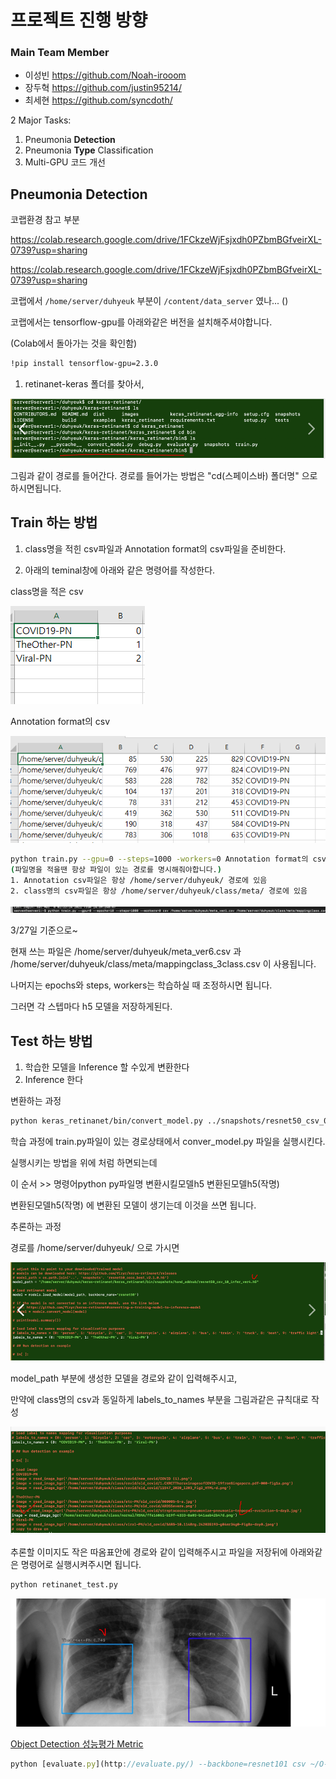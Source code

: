 # 프로젝트 진행 방향

### Main Team Member
 - 이성빈 https://github.com/Noah-irooom
 - 장두혁 https://github.com/justin95214/
 - 최세현 https://github.com/syncdoth/

2 Major Tasks:

1. Pneumonia **Detection**
2. Pneumonia **Type** Classification
3. Multi-GPU 코드 개선

## Pneumonia **Detection**

코랩환경 참고 부분

https://colab.research.google.com/drive/1FCkzeWjFsjxdh0PZbmBGfveirXL-0739?usp=sharing

https://colab.research.google.com/drive/1FCkzeWjFsjxdh0PZbmBGfveirXL-0739?usp=sharing

코랩에서 `/home/server/duhyeuk` 부분이 `/content/data_server` 였나... ()

코랩에서는 tensorflow-gpu를 아래와같은 버전을 설치해주셔야합니다.

(Colab에서 돌아가는 것을 확인함)

```bash
!pip install tensorflow-gpu=2.3.0
```

1. retinanet-keras 폴더를 찾아서, 

![경로.png](https://github.com/justin95214/Eagle-Eye-Pneumonia-Detection/blob/master/resource/%EA%B2%BD%EB%A1%9C.png)

그림과 같이 경로를 들어간다. 경로를 들어가는 방법은 "cd(스페이스바) 폴더명" 으로 하시면됩니다.

## Train 하는 방법

1. class명을 적힌 csv파일과 Annotation format의 csv파일을 준비한다.

2. 아래의 teminal창에 아래와 같은 명령어를 작성한다.

class명을 적은 csv

![class_anno.png](https://github.com/justin95214/Eagle-Eye-Pneumonia-Detection/blob/master/resource/class_anno.png)

Annotation format의 csv

![img_anno.png](https://github.com/justin95214/Eagle-Eye-Pneumonia-Detection/blob/master/resource/img_anno.png)

```bash
python train.py --gpu=0 --steps=1000 -workers=0 Annotation format의 csv class명을 적은 csv
(파일명을 적을땐 항상 파일이 있는 경로를 명시해줘야합니다.) 
1. Annotation csv파일은 항상 /home/server/duhyeuk/ 경로에 있음
2. class명의 csv파일은 항상 /home/server/duhyeuk/class/meta/ 경로에 있음
```

![line.png](https://github.com/justin95214/Eagle-Eye-Pneumonia-Detection/blob/master/resource/line.png)

3/27일 기준으로~

현재 쓰는 파일은 /home/server/duhyeuk/meta_ver6.csv 과  /home/server/duhyeuk/class/meta/mappingclass_3class.csv 이 사용됩니다.

나머지는 epochs와 steps, workers는 학습하실 때 조정하시면 됩니다. 

그러면 각 스텝마다 h5 모델을 저장하게된다.

## Test 하는 방법

1. 학습한 모델을 Inference 할 수있게 변환한다
2. Inference 한다

변환하는 과정

```bash
python keras_retinanet/bin/convert_model.py ../snapshots/resnet50_csv_02.h5 ../snapshots/resnet50_csv_10_infer.h5

```

학습 과정에 train.py파일이 있는 경로상태에서 conver_model.py 파일을 실행시킨다. 

실행시키는 방법을 위에 처럼 하면되는데

이 순서 >>   명령어python    py파일명    변환시킬모델h5    변환된모델h5(작명) 

변환된모델h5(작명) 에 변환된 모델이 생기는데 이것을 쓰면 됩니다.

추론하는 과정

경로를  /home/server/duhyeuk/ 으로 가시면

![path.png](https://github.com/justin95214/Eagle-Eye-Pneumonia-Detection/blob/master/resource/path.png)

model_path 부분에 생성한 모델을 경로와 같이 입력해주시고, 

만약에 class명의 csv과 동일하게 labels_to_names 부분을 그림과같은 규칙대로 작성


![instruction.png](https://github.com/justin95214/Eagle-Eye-Pneumonia-Detection/blob/master/resource/instruction.png)

추론할 이미지도 작은 따옴표안에 경로와 같이 입력해주시고 파일을 저장뒤에 아래와같은 명령어로 실행시켜주시면 됩니다.

```bash
python retinanet_test.py
```

![xray.png](https://github.com/justin95214/Eagle-Eye-Pneumonia-Detection/blob/master/resource/xray.png)


[Object Detection 성능평가 Metric ](https://www.notion.so/Object-Detection-Metric-589e4ac95bc446f297d4ddf44fd45663)

```jsx
python [evaluate.py](http://evaluate.py/) --backbone=resnet101 csv ~/O-E-E/duhyeuk/meta-handmade-test.csv ./meta/mappingclass_3class.csv ~/O-E-E/sehyun/snapshots/un_PN_infer_res101_ep25.h5 --gpu=1 —-use_tc=True
```

